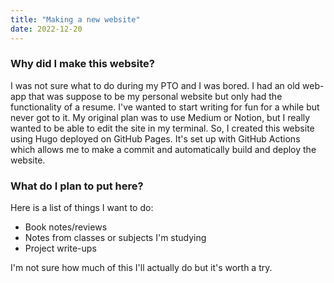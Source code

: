 ```yaml
---
title: "Making a new website"
date: 2022-12-20
---
```


### Why did I make this website?

I was not sure what to do during my PTO and I was bored. I had an old web-app
that was suppose to be my personal website but only had the functionality of a
resume. I've wanted to start writing for fun for a while but never got to it.
My original plan was to use Medium or Notion, but I really wanted to be able to
edit the site in my terminal. So, I created this website using Hugo deployed on
GitHub Pages. It's set up with GitHub Actions which allows me to make a commit
and automatically build and deploy the website.

### What do I plan to put here?

Here is a list of things I want to do:
- Book notes/reviews
- Notes from classes or subjects I'm studying
- Project write-ups

I'm not sure how much of this I'll actually do but it's worth a try.
